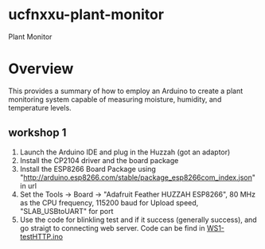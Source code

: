 # ucfnxxu-plant-monitor
Plant Monitor

# Overview

This provides a summary of how to employ an Arduino to create a plant monitoring system capable of measuring moisture, humidity, and temperature levels.

## workshop 1
1. Launch the Arduino IDE and plug in the Huzzah (got an adaptor)
2. Install the CP2104 driver and the board package
3. Install the ESP8266 Board Package using "http://arduino.esp8266.com/stable/package_esp8266com_index.json" in url
4. Set the Tools -> Board -> "Adafruit Feather HUZZAH ESP8266", 80 MHz as the CPU frequency, 115200 baud for Upload speed, "SLAB_USBtoUART" for port
5. Use the code for blinkling test and if it success (generally success), and go straigt to connecting web server. Code can be find in [WS1-testHTTP.ino](/ucfnxxu-plant-monitor/WS1-testHTTP.ino/)
